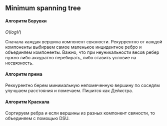 ## Minimum spanning tree

#### Алгоритм Борувки
$O(log{V})$

Сначала каждая вершина компонент связности. Рекуррентно от каждой компоненты выбираем самое маленькое инцидентное ребро и объединяем компоненты. 
Важно, что при неуникальности весов ребер нужно либо аккуратно перебирать, либо ставить условие на несвязность. 


#### Алгоритм прима

Реккурентно берем минимальную непомеченную вершину по соседям улучшаем расстояния и помечаем. Пишится как Дейкстра.
 
#### Алгоритм Краскала
Сортируем ребра и если вершины из разных компонент свяности, то объединяем c помощью DSU.
